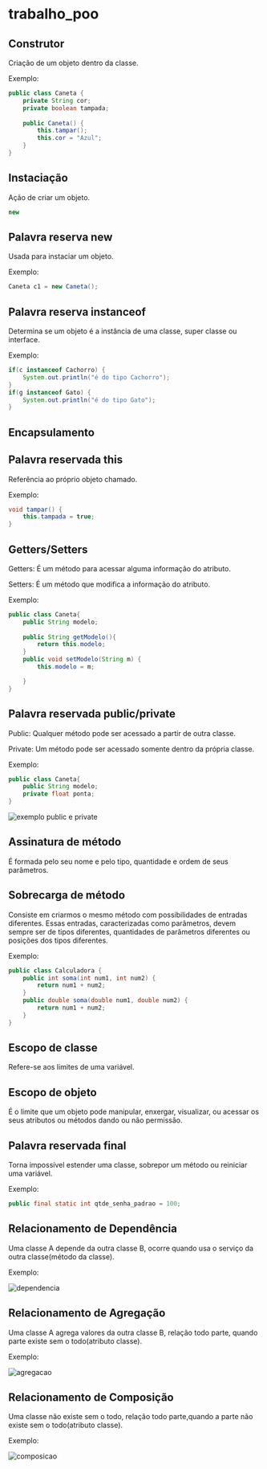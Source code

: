 # trabalho_poo
## Construtor

Criação de um objeto dentro da classe.

Exemplo:

```java
public class Caneta {
	private String cor;
	private boolean tampada;
	
	public Caneta() {
		this.tampar();
		this.cor = "Azul";
	}
}
```
## Instaciação
 
 Ação de criar um objeto.
 
 ```java
 new
 ```
 ## Palavra reserva new
 
 Usada para instaciar um objeto.
 
 Exemplo:
 
 ```java
 Caneta c1 = new Caneta();
```
## Palavra reserva instanceof

Determina se um objeto é a instância de uma classe, super classe ou interface.

Exemplo:

```java
if(c instanceof Cachorro) {
	System.out.println("é do tipo Cachorro");  
}
if(g instanceof Gato) {
	System.out.println("é do tipo Gato");
}
```
## Encapsulamento

## Palavra reservada this

Referência ao próprio objeto chamado.

Exemplo:

```java
void tampar() {
	this.tampada = true;
}
```
## Getters/Setters

Getters: É um método para acessar alguma informação do atributo. 

Setters: É um método que modifica a informação do atributo.

Exemplo:

```java
public class Caneta{
	public String modelo;
	
	public String getModelo(){
		return this.modelo;
	}
	public void setModelo(String m) {
		this.modelo = m;

	}
}
```
## Palavra reservada public/private

Public: Qualquer método pode ser acessado a partir de outra classe.

Private: Um método pode ser acessado somente dentro da própria classe.

Exemplo:

```java
public class Caneta{
	public String modelo;
	private float ponta;
}
```
![exemplo public e private](https://user-images.githubusercontent.com/40281699/41544742-d6889ec4-72ef-11e8-8367-ba9bcf88dc0b.PNG)

## Assinatura de método

É formada pelo seu nome e pelo tipo, quantidade e ordem de seus parâmetros. 

## Sobrecarga de método

Consiste em criarmos o mesmo método com possibilidades de entradas diferentes. Essas entradas, caracterizadas como parâmetros, devem sempre ser de tipos diferentes, quantidades de parâmetros diferentes ou posições dos tipos diferentes.

Exemplo:

```java
public class Calculadora {
	public int soma(int num1, int num2) {
		return num1 + num2;
	}
	public double soma(double num1, double num2) {
		return num1 + num2;
	}
}
```
## Escopo de classe

Refere-se aos limites de uma variável.

## Escopo de objeto

É o limite que um objeto pode manipular, enxergar, visualizar, ou acessar os seus atributos ou métodos dando ou não permissão.

## Palavra reservada final

Torna impossível estender uma classe, sobrepor um método ou reiniciar uma variável.

Exemplo:

```java
public final static int qtde_senha_padrao = 100;
```

## Relacionamento de Dependência

Uma classe A depende da outra classe B, ocorre quando usa o serviço da outra classe(método da classe).

Exemplo:

![dependencia](https://user-images.githubusercontent.com/40281699/41542345-1bf1d4ee-72eb-11e8-89ba-8e5ca737d525.PNG)

## Relacionamento de Agregação

Uma classe A agrega valores da outra classe B, relação todo parte, quando parte existe sem o todo(atributo classe).

Exemplo:

![agregacao](https://user-images.githubusercontent.com/40281699/41540458-b5768dd0-72e6-11e8-89b8-287c9f0ba842.PNG)


## Relacionamento de Composição

Uma classe não existe sem o todo, relação todo parte,quando a parte não existe sem o todo(atributo classe).	

Exemplo:

![composicao](https://user-images.githubusercontent.com/40281699/41564394-071667c2-7329-11e8-811c-ee1ce7b968fd.PNG)

